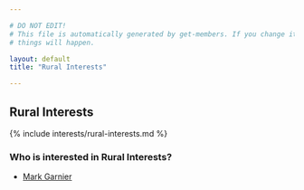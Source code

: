 ```yaml
---

# DO NOT EDIT!
# This file is automatically generated by get-members. If you change it, bad
# things will happen.

layout: default
title: "Rural Interests"

---
```


## Rural Interests

{% include interests/rural-interests.md %}

### Who is interested in Rural Interests?


* [Mark Garnier](/members/mark-garnier.html)
